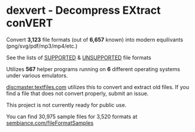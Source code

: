 # dexvert - **D**ecompress **EX**tract con**VERT**
Convert **3,123** file formats (out of **6,657** known) into modern equilivants (png/svg/pdf/mp3/mp4/etc.)

See the lists of [SUPPORTED](SUPPORTED.md) & [UNSUPPORTED](UNSUPPORTED.md) file formats

Utilizes **567** helper programs running on **6** different operating systems under various emulators.

[discmaster.textfiles.com](http://discmaster.textfiles.com/) utilizes this to convert and extract old files. If you find a file that does not convert properly, submit an issue.

This project is not currently ready for public use.

You can find 30,975 sample files for 3,520 formats at [sembiance.com/fileFormatSamples](https://sembiance.com/fileFormatSamples/)
